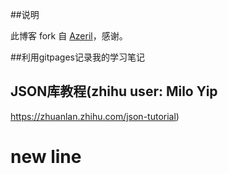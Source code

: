 ##说明

此博客 fork 自 [Azeril](http://azeril.me/)，感谢。

##利用gitpages记录我的学习笔记

## JSON库教程(zhihu user: Milo Yip
https://zhuanlan.zhihu.com/json-tutorial)


# new line


